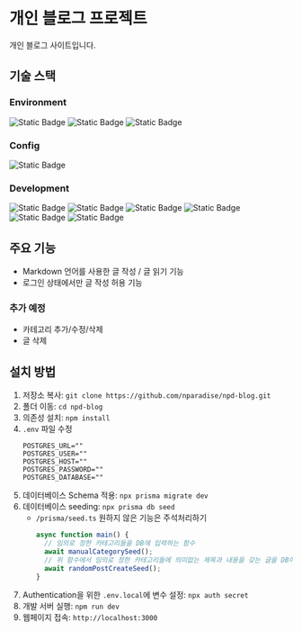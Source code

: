 # 개인 블로그 프로젝트

개인 블로그 사이트입니다.

## 기술 스택

### Environment

![Static Badge](https://img.shields.io/badge/Visual%20Studio%20Code-007ACC?style=for-the-badge)
![Static Badge](https://img.shields.io/badge/git-F05032?style=for-the-badge&logo=git&logoColor=white)
![Static Badge](https://img.shields.io/badge/github-181717?style=for-the-badge&logo=github&logoColor=white)

### Config

![Static Badge](https://img.shields.io/badge/NpM-CB3837?style=for-the-badge&logo=npm&logoColor=white)

### Development

![Static Badge](https://img.shields.io/badge/typescript-3178C6?style=for-the-badge&logo=typescript&logoColor=white)
![Static Badge](https://img.shields.io/badge/react-61DAFB?style=for-the-badge&logo=react&logoColor=black)
![Static Badge](https://img.shields.io/badge/next.js-000000?style=for-the-badge&logo=next.js&logoColor=white)
![Static Badge](https://img.shields.io/badge/tailwind%20css-06B6D4?style=for-the-badge&logo=tailwind%20css&logoColor=white)
![Static Badge](https://img.shields.io/badge/Prisma-2D3748?style=for-the-badge&logo=prisma&logoColor=white)
![Static Badge](https://img.shields.io/badge/PostgreSQL-4169E1?style=for-the-badge&logo=postgresql&logoColor=white)

## 주요 기능

- Markdown 언어를 사용한 글 작성 / 글 읽기 기능
- 로그인 상태에서만 글 작성 허용 기능

### 추가 예정

- 카테고리 추가/수정/삭제
- 글 삭제

## 설치 방법

1. 저장소 복사: `git clone https://github.com/nparadise/npd-blog.git`
2. 폴더 이동: `cd npd-blog`
3. 의존성 설치: `npm install`
4. `.env` 파일 수정
   ```
   POSTGRES_URL=""
   POSTGRES_USER=""
   POSTGRES_HOST=""
   POSTGRES_PASSWORD=""
   POSTGRES_DATABASE=""
   ```
5. 데이터베이스 Schema 적용: `npx prisma migrate dev`
6. 데이터베이스 seeding: `npx prisma db seed`
   - `/prisma/seed.ts` 원하지 않은 기능은 주석처리하기
     ```ts
     async function main() {
       // 임의로 정한 카테고리들을 DB에 입력하는 함수
       await manualCategorySeed();
       // 위 함수에서 임의로 정한 카테고리들에 의미없는 제목과 내용을 갖는 글을 DB에 입력하는 함수
       await randomPostCreateSeed();
     }
     ```
7. Authentication을 위한 `.env.local`에 변수 설정: `npx auth secret`
8. 개발 서버 실행: `npm run dev`
9. 웹페이지 접속: `http://localhost:3000`
